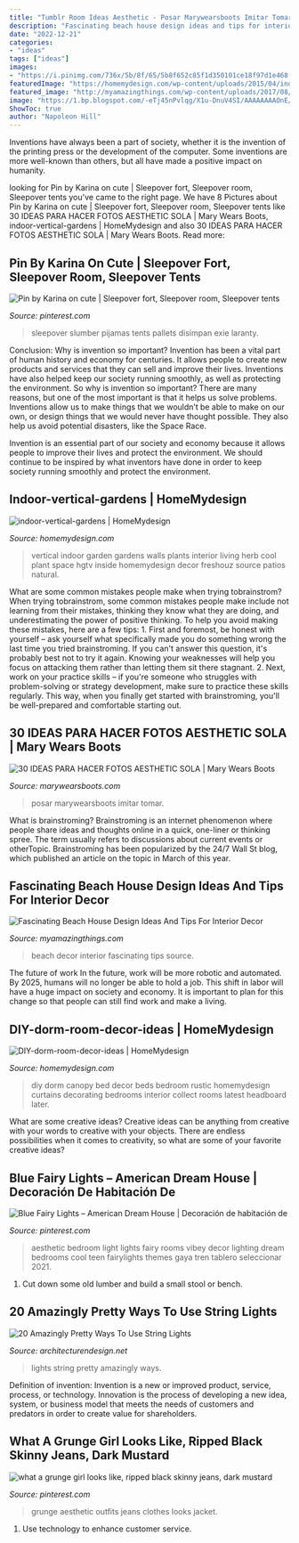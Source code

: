```yaml
---
title: "Tumblr Room Ideas Aesthetic - Posar Marywearsboots Imitar Tomar"
description: "Fascinating beach house design ideas and tips for interior decor"
date: "2022-12-21"
categories:
- "ideas"
tags: ["ideas"]
images:
- "https://i.pinimg.com/736x/5b/8f/65/5b8f652c85f1d350101ce18f97d1e468.jpg"
featuredImage: "https://homemydesign.com/wp-content/uploads/2015/04/indoor-vertical-gardens.jpg"
featured_image: "http://myamazingthings.com/wp-content/uploads/2017/08/beach-style-design-4.jpg"
image: "https://1.bp.blogspot.com/-eTj45nPvlqg/X1u-DnuV4SI/AAAAAAAAOnE/4f2q3qFt2ik1d2tc8ybxCWb6A9VeTY1PwCNcBGAsYHQ/s16000/como%2Bposar%2Ben%2Bfotos.jpg"
ShowToc: true
author: "Napoleon Hill"
---
```



Inventions have always been a part of society, whether it is the invention of the printing press or the development of the computer. Some inventions are more well-known than others, but all have made a positive impact on humanity.

	

		
looking for Pin by Karina on cute | Sleepover fort, Sleepover room, Sleepover tents you've came to the right page. We have 8 Pictures about Pin by Karina on cute | Sleepover fort, Sleepover room, Sleepover tents like 30 IDEAS PARA HACER FOTOS AESTHETIC SOLA | Mary Wears Boots, indoor-vertical-gardens | HomeMydesign and also 30 IDEAS PARA HACER FOTOS AESTHETIC SOLA | Mary Wears Boots. Read more:
		
    
## Pin By Karina On Cute | Sleepover Fort, Sleepover Room, Sleepover Tents

<img loading=lazy src="https://i.pinimg.com/736x/36/8a/d3/368ad3507524523397074de9838a636a.jpg" onerror="this.onerror=null;this.src='https://tse4.mm.bing.net/th?id=OIP.2VJM-za6RhtC6US52VVNfAHaJ3&amp;pid=15.1';" alt="Pin by Karina on cute | Sleepover fort, Sleepover room, Sleepover tents">

_Source: pinterest.com_

>sleepover slumber pijamas tents pallets disimpan exie laranty. 

	

Conclusion: Why is invention so important?
Invention has been a vital part of human history and economy for centuries. It allows people to create new products and services that they can sell and improve their lives. Inventions have also helped keep our society running smoothly, as well as protecting the environment.
So why is invention so important? There are many reasons, but one of the most important is that it helps us solve problems. Inventions allow us to make things that we wouldn’t be able to make on our own, or design things that we would never have thought possible. They also help us avoid potential disasters, like the Space Race.

 Invention is an essential part of our society and economy because it allows people to improve their lives and protect the environment. We should continue to be inspired by what inventors have done in order to keep society running smoothly and protect the environment.

    
## Indoor-vertical-gardens | HomeMydesign

<img loading=lazy src="https://homemydesign.com/wp-content/uploads/2015/04/indoor-vertical-gardens.jpg" onerror="this.onerror=null;this.src='https://tse2.mm.bing.net/th?id=OIP.xDoB0LZVtG1svE5YkY1QvQHaJ8&amp;pid=15.1';" alt="indoor-vertical-gardens | HomeMydesign">

_Source: homemydesign.com_

>vertical indoor garden gardens walls plants interior living herb cool plant space hgtv inside homemydesign decor freshouz source patios natural. 

	

What are some common mistakes people make when trying tobrainstrom?
When trying tobrainstrom, some common mistakes people make include not learning from their mistakes, thinking they know what they are doing, and underestimating the power of positive thinking. To help you avoid making these mistakes, here are a few tips: 1. First and foremost, be honest with yourself – ask yourself what specifically made you do something wrong the last time you tried brainstroming. If you can't answer this question, it's probably best not to try it again. Knowing your weaknesses will help you focus on attacking them rather than letting them sit there stagnant. 2. Next, work on your practice skills – if you're someone who struggles with problem-solving or strategy development, make sure to practice these skills regularly. This way, when you finally get started with brainstroming, you'll be well-prepared and comfortable starting out. 
    
## 30 IDEAS PARA HACER FOTOS AESTHETIC SOLA | Mary Wears Boots

<img loading=lazy src="https://1.bp.blogspot.com/-eTj45nPvlqg/X1u-DnuV4SI/AAAAAAAAOnE/4f2q3qFt2ik1d2tc8ybxCWb6A9VeTY1PwCNcBGAsYHQ/s16000/como%2Bposar%2Ben%2Bfotos.jpg" onerror="this.onerror=null;this.src='https://tse1.mm.bing.net/th?id=OIP.kfMhRAqzhW4Zi64rzsSJKQHaLH&amp;pid=15.1';" alt="30 IDEAS PARA HACER FOTOS AESTHETIC SOLA | Mary Wears Boots">

_Source: marywearsboots.com_

>posar marywearsboots imitar tomar. 

	

What is brainstroming?
Brainstroming is an internet phenomenon where people share ideas and thoughts online in a quick, one-liner or thinking spree. The term usually refers to discussions about current events or otherTopic. Brainstroming has been popularized by the 24/7 Wall St blog, which published an article on the topic in March of this year.

    
## Fascinating Beach House Design Ideas And Tips For Interior Decor

<img loading=lazy src="http://myamazingthings.com/wp-content/uploads/2017/08/beach-style-design-4.jpg" onerror="this.onerror=null;this.src='https://tse3.mm.bing.net/th?id=OIP.MwQsuWTa0sY_sq3dbfkLbwHaLH&amp;pid=15.1';" alt="Fascinating Beach House Design Ideas And Tips For Interior Decor">

_Source: myamazingthings.com_

>beach decor interior fascinating tips source. 

	

The future of work
In the future, work will be more robotic and automated. By 2025, humans will no longer be able to hold a job. This shift in labor will have a huge impact on society and economy. It is important to plan for this change so that people can still find work and make a living.

    
## DIY-dorm-room-decor-ideas | HomeMydesign

<img loading=lazy src="https://homemydesign.com/wp-content/uploads/2015/03/DIY-dorm-room-decor-ideas.jpg" onerror="this.onerror=null;this.src='https://tse2.mm.bing.net/th?id=OIP.mgWVm2yfsVedJ5KkyFV-5gHaJ4&amp;pid=15.1';" alt="DIY-dorm-room-decor-ideas | HomeMydesign">

_Source: homemydesign.com_

>diy dorm canopy bed decor beds bedroom rustic homemydesign curtains decorating bedrooms interior collect rooms latest headboard later. 

	

What are some creative ideas?
Creative ideas can be anything from creative with your words to creative with your objects. There are endless possibilities when it comes to creativity, so what are some of your favorite creative ideas?

    
## Blue Fairy Lights – American Dream House | Decoración De Habitación De

<img loading=lazy src="https://i.pinimg.com/736x/5b/8f/65/5b8f652c85f1d350101ce18f97d1e468.jpg" onerror="this.onerror=null;this.src='https://tse2.mm.bing.net/th?id=OIP.aSVsi5A3ObAVVBDMb4yyhgHaJ3&amp;pid=15.1';" alt="Blue Fairy Lights – American Dream House | Decoración de habitación de">

_Source: pinterest.com_

>aesthetic bedroom light lights fairy rooms vibey decor lighting dream bedrooms cool teen fairylights themes gaya tren tablero seleccionar 2021. 

	

1. Cut down some old lumber and build a small stool or bench.

    
## 20 Amazingly Pretty Ways To Use String Lights

<img loading=lazy src="http://cdn.architecturendesign.net/wp-content/uploads/2015/05/AD-Amazingly-Pretty-Ways-To-Use-String-Lights-16.jpg" onerror="this.onerror=null;this.src='https://tse4.mm.bing.net/th?id=OIP.ShwtB6DDmJD_mqqV0Q-xKgHaLH&amp;pid=15.1';" alt="20 Amazingly Pretty Ways To Use String Lights">

_Source: architecturendesign.net_

>lights string pretty amazingly ways. 

	

Definition of invention:
Invention is a new or improved product, service, process, or technology. Innovation is the process of developing a new idea, system, or business model that meets the needs of customers and predators in order to create value for shareholders.

    
## What A Grunge Girl Looks Like, Ripped Black Skinny Jeans, Dark Mustard

<img loading=lazy src="https://i.pinimg.com/736x/1f/f8/1a/1ff81a15b371756eaaed8ac3764d8b92.jpg" onerror="this.onerror=null;this.src='https://tse1.mm.bing.net/th?id=OIP.sfO3euuWWlG0UwYcpGa1qQHaJ4&amp;pid=15.1';" alt="what a grunge girl looks like, ripped black skinny jeans, dark mustard">

_Source: pinterest.com_

>grunge aesthetic outfits jeans clothes looks jacket. 

	

1. Use technology to enhance customer service.

